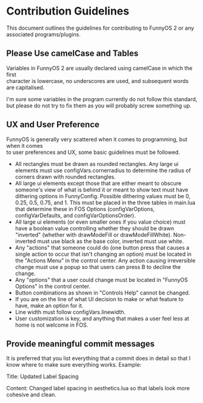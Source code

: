 # Contribution Guidelines

This document outlines the guidelines for contributing to FunnyOS 2 or any  
associated programs/plugins.

## Please Use camelCase and Tables

Variables in FunnyOS 2 are usually declared using camelCase in which the first  
character is lowercase, no underscores are used, and subsequent words are capitalised.  
  
I'm sure some variables in the program currently do not follow this standard,  
but please do not try to fix them as you will probably screw something up.  

## UX and User Preference

FunnyOS is generally very scattered when it comes to programming, but when it comes  
to user preferences and UX, some basic guidelines must be followed.  

 - All rectangles must be drawn as rounded rectangles. Any large ui elements must use configVars.cornerradius to determine the radius of corners drawn with rounded rectangles.
 - All large ui elements except those that are either meant to obscure someone's view of what is behind it or meant to show text must have dithering options in FunnyConfig. Possible dithering values must be 0, 0.25, 0.5, 0.75, and 1. This must be placed in the three tables in main.lua that determine these in FOS Options (configVarOptions, configVarDefaults, and configVarOptionsOrder).
 - All large ui elements (or even smaller ones if you value choice) must have a boolean value controlling whether they should be drawn "inverted" (whether with drawModeFill or drawModeFillWhite). Non-inverted must use black as the base color, inverted must use white.
 - Any "actions" that someone could do (one button press that causes a single action to occur that isn't changing an option) must be located in the "Actions Menu" in the control center. Any action causing irreversible change must use a popup so that users can press B to decline the change.
 - Any "options" that a user could change must be located in "FunnyOS Options" in the control center.
 - Button combinations as shown in "Controls Help" cannot be changed. 
 - If you are on the line of what UI decision to make or what feature to have, make an option for it.
 - Line width must follow configVars.linewidth.
 - User customization is key, and anything that makes a user feel less at home is not welcome in FOS.

## Provide meaningful commit messages

It is preferred that you list everything that a commit does in detail so that I  
know where to make sure everything works. Example:  

Title: Updated Label Spacing

Content: Changed label spacing in aesthetics.lua so that labels look more cohesive and clean.